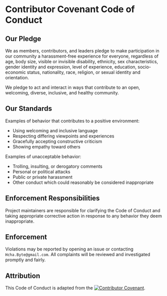 # Contributor Covenant Code of Conduct

## Our Pledge

We as members, contributors, and leaders pledge to make participation in our community a harassment-free experience for everyone, regardless of age, body size, visible or invisible disability, ethnicity, sex characteristics, gender identity and expression, level of experience, education, socio-economic status, nationality, race, religion, or sexual identity and orientation.

We pledge to act and interact in ways that contribute to an open, welcoming, diverse, inclusive, and healthy community.

## Our Standards

Examples of behavior that contributes to a positive environment:

- Using welcoming and inclusive language
- Respecting differing viewpoints and experiences
- Gracefully accepting constructive criticism
- Showing empathy toward others

Examples of unacceptable behavior:

- Trolling, insulting, or derogatory comments
- Personal or political attacks
- Public or private harassment
- Other conduct which could reasonably be considered inappropriate

## Enforcement Responsibilities

Project maintainers are responsible for clarifying the Code of Conduct and taking appropriate corrective action in response to any behavior they deem inappropriate.

## Enforcement

Violations may be reported by opening an issue or contacting `Hcha.Byte@gmail.com`. All complaints will be reviewed and investigated promptly and fairly.

## Attribution

This Code of Conduct is adapted from the [![Contributor Covenant](https://img.shields.io/badge/Contributor%20Covenant-2.1-4baaaa.svg)](https://www.contributor-covenant.org/version/2/1/code_of_conduct.html).